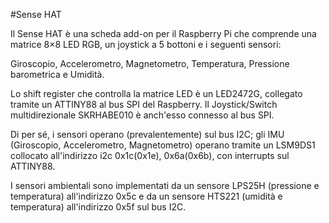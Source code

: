 <!--
---
name: "Sense HAT"
manufacturer: Raspberry Pi Foundation
url: https://www.raspberrypi.org/products/sense-hat/
description: Scheda add-on che include una matrice 8×8 LED RBG, un joystick a 5 bottoni, un IMU e sensori ambientali
install:
  'devices':
    - 'i2c'
    - 'spi'    
pincount: 40
pin:
  3:
    mode: i2c
  5:
    mode: i2c
  16:
    name: Joystick
    mode: input
  18:
    name: Joystick
    mode: input
  19:
    mode: spi
  21:
    mode: spi
  22:
    name: Joystick
    mode: input
  23:
    mode: spi
  24:
    mode: spi
-->
#Sense HAT

Il Sense HAT è una scheda add-on per il Raspberry Pi che comprende una matrice 8×8 LED RGB, un joystick a 5 bottoni e i 
seguenti sensori:

Giroscopio, Accelerometro, Magnetometro, Temperatura, Pressione barometrica e Umidità.

Lo shift register che controlla la matrice LED è un LED2472G, collegato tramite un ATTINY88 al bus SPI del Raspberry. 
Il Joystick/Switch multidirezionale SKRHABE010 è anch'esso connesso al bus SPI.

Di per sé, i sensori operano (prevalentemente) sul bus I2C; gli IMU (Giroscopio, Accelerometro, Magnetometro) operano tramite un LSM9DS1 collocato all'indirizzo i2c 0x1c(0x1e), 0x6a(0x6b), con interrupts sul ATTINY88.

I sensori ambientali sono implementati da un sensore LPS25H (pressione e temperatura) all'indirizzo 0x5c e da un sensore HTS221 (umidità e temperatura) all'indirizzo 0x5f sul bus I2C.